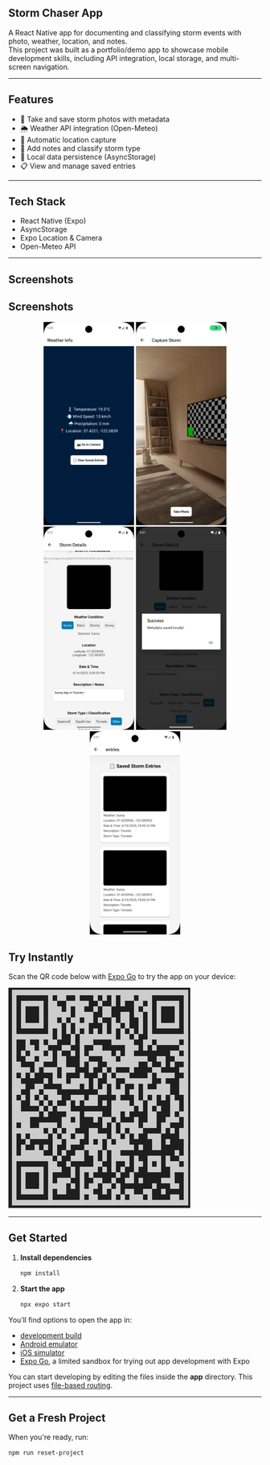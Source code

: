 ## Storm Chaser App

A React Native app for documenting and classifying storm events with photo, weather, location, and notes.  
This project was built as a portfolio/demo app to showcase mobile development skills, including API integration, local storage, and multi-screen navigation.

---

## Features

- 📸 Take and save storm photos with metadata
- 🌦️ Weather API integration (Open-Meteo)
- 📍 Automatic location capture
- 📝 Add notes and classify storm type
- 💾 Local data persistence (AsyncStorage)
- 📋 View and manage saved entries

---

## Tech Stack

- React Native (Expo)
- AsyncStorage
- Expo Location & Camera
- Open-Meteo API

---

## Screenshots

## Screenshots

<div align="center">

<img src="screenshots/weather-info.png" alt="Weather Info" width="180"/>
<img src="screenshots/capture-storm.png" alt="Capture Storm" width="180"/>
<img src="screenshots/storm-details.png" alt="Storm Details" width="180"/>
<img src="screenshots/success-popup.png" alt="Success Popup" width="180"/>
<img src="screenshots/saved-entries.png" alt="Saved Entries" width="180"/>

</div>

## Try Instantly

Scan the QR code below with [Expo Go](https://expo.dev/client) to try the app on your device:

![QR Code](screenshots/qr.png)

---

## Get Started

1. **Install dependencies**
    ```bash
    npm install
    ```
2. **Start the app**
    ```bash
    npx expo start
    ```

You’ll find options to open the app in:
- [development build](https://docs.expo.dev/develop/development-builds/introduction/)
- [Android emulator](https://docs.expo.dev/workflow/android-studio-emulator/)
- [iOS simulator](https://docs.expo.dev/workflow/ios-simulator/)
- [Expo Go](https://expo.dev/go), a limited sandbox for trying out app development with Expo

You can start developing by editing the files inside the **app** directory. This project uses [file-based routing](https://docs.expo.dev/router/introduction/).

---

## Get a Fresh Project

When you're ready, run:

```bash
npm run reset-project
